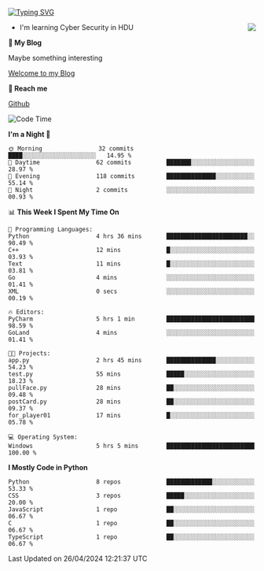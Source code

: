 [![Typing SVG](https://readme-typing-svg.herokuapp.com?font=Fira+Code&pause=1000&random=false&width=450&height=60&lines=Hello+%F0%9F%91%8B%F0%9F%8F%BB;I'm+JBNRZ)](https://git.io/typing-svg)

<a href="#">
  <img align="right" src="https://github-readme-stats.vercel.app/api?username=JBNRZ&show_icons=true&bg_color=15,f2f7fd,E0EAFC" />
</a>

- I'm learning Cyber Security in HDU

 **🌱 My Blog**

Maybe something interesting

[Welcome to my Blog](https://jbnrz.com.cn/)

 **💬 Reach me** 

[Github](https://github.com/JBNRZ)


<!--START_SECTION:waka-->
![Code Time](http://img.shields.io/badge/Code%20Time-429%20hrs%2038%20mins-blue)

**I'm a Night 🦉** 

```text
🌞 Morning                32 commits          ████░░░░░░░░░░░░░░░░░░░░░   14.95 % 
🌆 Daytime                62 commits          ███████░░░░░░░░░░░░░░░░░░   28.97 % 
🌃 Evening                118 commits         ██████████████░░░░░░░░░░░   55.14 % 
🌙 Night                  2 commits           ░░░░░░░░░░░░░░░░░░░░░░░░░   00.93 % 
```


📊 **This Week I Spent My Time On** 

```text
💬 Programming Languages: 
Python                   4 hrs 36 mins       ███████████████████████░░   90.49 % 
C++                      12 mins             █░░░░░░░░░░░░░░░░░░░░░░░░   03.93 % 
Text                     11 mins             █░░░░░░░░░░░░░░░░░░░░░░░░   03.81 % 
Go                       4 mins              ░░░░░░░░░░░░░░░░░░░░░░░░░   01.41 % 
XML                      0 secs              ░░░░░░░░░░░░░░░░░░░░░░░░░   00.19 % 

🔥 Editors: 
PyCharm                  5 hrs 1 min         █████████████████████████   98.59 % 
GoLand                   4 mins              ░░░░░░░░░░░░░░░░░░░░░░░░░   01.41 % 

🐱‍💻 Projects: 
app.py                   2 hrs 45 mins       ██████████████░░░░░░░░░░░   54.23 % 
test.py                  55 mins             █████░░░░░░░░░░░░░░░░░░░░   18.23 % 
pullFace.py              28 mins             ██░░░░░░░░░░░░░░░░░░░░░░░   09.48 % 
postCard.py              28 mins             ██░░░░░░░░░░░░░░░░░░░░░░░   09.37 % 
for_player01             17 mins             █░░░░░░░░░░░░░░░░░░░░░░░░   05.78 % 

💻 Operating System: 
Windows                  5 hrs 5 mins        █████████████████████████   100.00 % 
```

**I Mostly Code in Python** 

```text
Python                   8 repos             █████████████░░░░░░░░░░░░   53.33 % 
CSS                      3 repos             █████░░░░░░░░░░░░░░░░░░░░   20.00 % 
JavaScript               1 repo              ██░░░░░░░░░░░░░░░░░░░░░░░   06.67 % 
C                        1 repo              ██░░░░░░░░░░░░░░░░░░░░░░░   06.67 % 
TypeScript               1 repo              ██░░░░░░░░░░░░░░░░░░░░░░░   06.67 % 
```




 Last Updated on 26/04/2024 12:21:37 UTC
<!--END_SECTION:waka-->
